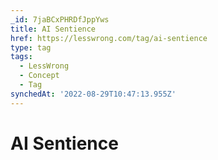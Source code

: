 ```yaml
---
_id: 7jaBCxPHRDfJppYws
title: AI Sentience
href: https://lesswrong.com/tag/ai-sentience
type: tag
tags:
  - LessWrong
  - Concept
  - Tag
synchedAt: '2022-08-29T10:47:13.955Z'
---
```

# AI Sentience

